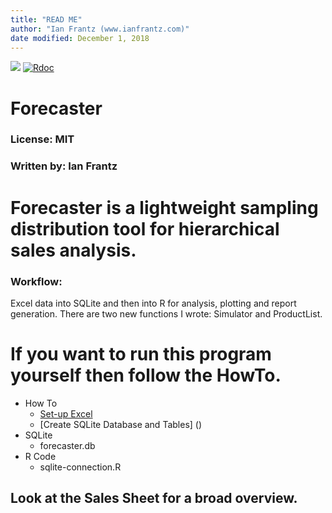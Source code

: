 ```yaml
---
title: "READ ME"
author: "Ian Frantz (www.ianfrantz.com)"
date modified: December 1, 2018
---
```


![](https://travis-ci.org/jasdumas/shinyLP.svg?branch=master)
[![Rdoc](http://www.rdocumentation.org/badges/version/shinyLP)](http://www.rdocumentation.org/packages/shinyLP)


# Forecaster
### License: MIT
### Written by: Ian Frantz




# Forecaster is a lightweight sampling distribution tool for hierarchical sales analysis.


### Workflow:
Excel data into SQLite and then into R for analysis, plotting and report generation. There are two new functions I wrote: Simulator and ProductList.  

# If you want to run this program yourself then follow the HowTo. 

* How To
  + [Set-up Excel](https://github.com/ianfrantz/forecaster/blob/master/Documentation/HowTo%20-%20Excel.Rmd)
  + [Create SQLite Database and Tables] ()
* SQLite 
  + forecaster.db
* R Code
  + sqlite-connection.R
  

## Look at the Sales Sheet for a broad overview. 

